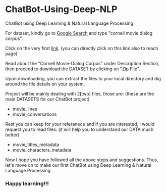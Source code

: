 # ChatBot-Using-Deep-NLP
ChatBot using Deep Learning &amp; Natural Language Processing

For dataset, kindly go to [Google Search](https://www.google.com) and type "cornell movie dialog corpus".

Click on the very first [link](https://www.cs.cornell.edu/~cristian/Cornell_Movie-Dialogs_Corpus.html). (you can directly click on this link also to reach page)

Read about the "Cornell Movie-Dialog Corpus" under Description Section, then proceed to download the DATASET by clicking on "Zip File".

Upon downloading, you can extract the files to your local directory and dig around the file details on your system.

Project will be mainly dealing with 2[two] files, those are: (these are the main DATASETS for our ChatBot project)

- movie_lines
- movie_conversations

Rest you can keep for your referanece and if you are interested, I would request you to read files: (it will help you to understand our DATA much better)

- movie_titles_metadata
- movie_characters_metadata

Now I hope you have followed all the above steps and suggestions. Thus, let's move on to make our first ChatBot using Deep Learning &amp; Natural Language Processing

### Happy learning!!!

